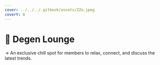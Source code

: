 ```yaml
---
cover: ../../../.gitbook/assets/ZZo.jpeg
coverY: 0
---
```


# 📍 Degen Lounge

&#x20;→ An exclusive chill spot for members to relax, connect, and discuss the latest trends.
